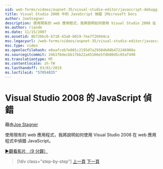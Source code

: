 ```yaml
---
uid: web-forms/videos/aspnet-35/visual-studio-editor/javascript-debugging-in-visual-studio-2008
title: Visual Studio 2008 中的 JavaScript 偵錯 |Microsoft Docs
author: JoeStagner
description: 使用現有的 web 應用程式，我將說明如何使用 Visual Studio 2008 在 web 應用程式中偵錯 JavaScript。
ms.author: riande
ms.date: 11/15/2007
ms.assetid: 8b726bc6-b718-43a8-b019-7ea7f26944ca
msc.legacyurl: /web-forms/videos/aspnet-35/visual-studio-editor/javascript-debugging-in-visual-studio-2008
msc.type: video
ms.openlocfilehash: e0aafceb7e001c2195d7a29384b08b472246908a
ms.sourcegitcommit: 24b1f6decbb17bb22a45166e5fdb0845c65af498
ms.translationtype: MT
ms.contentlocale: zh-TW
ms.lasthandoff: 03/01/2019
ms.locfileid: "57054835"
---
```

<a name="javascript-debugging-in-visual-studio-2008"></a>Visual Studio 2008 的 JavaScript 偵錯
====================
藉由[Joe Stagner](https://github.com/JoeStagner)

使用現有的 web 應用程式，我將說明如何使用 Visual Studio 2008 在 web 應用程式中偵錯 JavaScript。

[&#9654;觀看影片 （9 分鐘）](https://channel9.msdn.com/Blogs/ASP-NET-Site-Videos/javascript-debugging-in-visual-studio-2008)

> [!div class="step-by-step"]
> [上一頁](javascript-intellisense-support-in-visual-studio-2008.md)
> [下一頁](multi-targeting-support-in-visual-studio-2008.md)
